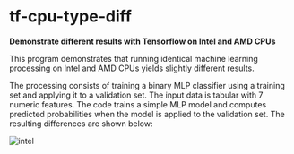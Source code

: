# tf-cpu-type-diff
**Demonstrate different results with Tensorflow on Intel and AMD CPUs**

This program demonstrates that running identical machine learning processing on Intel and AMD CPUs yields slightly different results. 

The processing consists of training a binary MLP classifier using a training set and applying it to a validation set.
The input data is tabular with 7 numeric features. The code trains a simple MLP model and computes predicted probabilities when the model is applied to the validation set. The resulting differences are shown below:

![intel](https://user-images.githubusercontent.com/94056492/141120853-d479336d-d36f-443a-b629-64f6cb825c5c.png)
